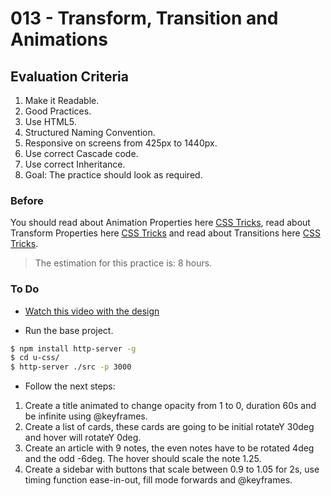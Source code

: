 # 013 - Transform, Transition and Animations

## Evaluation Criteria

1. Make it Readable.
2. Good Practices.
3. Use HTML5.
4. Structured Naming Convention.
5. Responsive on screens from 425px to 1440px.
6. Use correct Cascade code.
7. Use correct Inheritance.
8. Goal: The practice should look as required.

### Before 
You should read about Animation Properties here [CSS Tricks][1], read about Transform Properties here [CSS Tricks][2] and read about Transitions here [CSS Tricks][3].

> The estimation for this practice is: 8 hours.

### To Do

- [Watch this video with the design][4] 

- Run the base project.

```sh
$ npm install http-server -g
$ cd u-css/
$ http-server ./src -p 3000
```

- Follow the next steps:

1. Create a title animated to change opacity from 1 to 0, duration 60s and be infinite using @keyframes.
2. Create a list of cards, these cards are going to be initial rotateY 30deg and hover will rotateY 0deg.
3. Create an article with 9 notes, the even notes have to be rotated 4deg and the odd -6deg. The hover should scale the note 1.25.
4. Create a sidebar with buttons that scale between 0.9 to 1.05 for 2s, use timing function ease-in-out, fill mode forwards and @keyframes.

[1]: https://css-tricks.com/almanac/properties/a/animation/
[2]: https://css-tricks.com/almanac/properties/t/transform/
[3]: https://css-tricks.com/using-multi-step-animations-transitions/
[4]: https://drive.google.com/a/talosdigital.com/file/d/1rKA87XIqaA0yKvUKCZwzAfH3F9t4J8H6/view?usp=sharing
